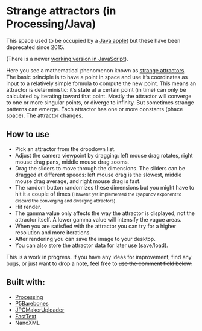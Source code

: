 <!--
  date: 2008-02-13
  modified: 2025-04-13
  slug: strange-attractors
  type: post
  tags: strange attractors, java, processing
-->

# Strange attractors (in Processing/Java)

<!--<div id="applet">
	<applet name="PApplet"
	 code="Attractors"
	 archive="code/Strange_attractors.jar,code/core.jar,code/javascript.jar,code/video.jar,code/xml.jar"
	 width="580" height="435"
	 mayscript="true">
	<param name="image" value="style/loading.gif">
	</param><param name="boxmessage" value="Loading Processing software...">
	</param><param name="boxbgcolor" value="#FFFFFF">
	</param><param name="progressbar" value="true">
	</param><param name="subapplet.classname" value="Attractors">
	</param><param name="subapplet.displayname" value="Strange_attractors">
	<param name="baseuri" value="/" />
	To view this content, you need to install Java from <a href="http://java.com">java.com</a>
	</param></applet>
</div>-->

<p class="notice">This space used to be occupied by a <a href="https://en.wikipedia.org/wiki/Java_applet">Java applet</a> but these have been deprecated since 2015.</p>

(There is a newer [working version in JavaScript](/strange-attractors-javascript)).
    
Here you see a mathematical phenomenon known as <a href="http://en.wikipedia.org/wiki/Attractor#Strange_attractor" target="wikipedia">strange attractors</a>. The basic principle is to have a point in space and use it&#8217;s coordinates as input to a relatively simple formula to compute the new point. This means an attractor is deterministic: it’s state at a certain point (in time) can only be calculated by iterating toward that point.
Mostly the attractor will converge to one or more singular points, or diverge to infinity. But sometimes strange patterns can emerge.
Each attractor has one or more constants (phace space). The attractor changes.

## How to use

- Pick an attractor from the dropdown list.
- Adjust the camera viewpoint by dragging: left mouse drag rotates, right mouse drag pans, middle mouse drag zooms.
- Drag the sliders to move through the dimensions. The sliders can be dragged at different speeds: left mouse drag is the slowest, middle mouse drag average, and right mouse drag is fast.
- The random button randomizes these dimensions but you might have to hit it a couple of times <small>(I haven&#8217;t yet implemented the Lyapunov exponent to discard the converging and diverging attractors)</small>.
- Hit render.
- The gamma value only affects the way the attractor is displayed, not the attractor itself. A lower gamma value will intensify the vague areas.
- When you are satisfied with the attractor you can try for a higher resolution and more iterations.
- After rendering you can save the image to your desktop.
- You can also store the attractor data for later use (save/load).

This is a work in progress. If you have any ideas for improvement, find any bugs, or just want to drop a note, feel free to ~~use the comment field below.~~

## Built with:

- <a href="http://processing.org/">Processing</a>
- <a href="http://www.andrewberman.org/">P5Barebones</a>
- <a href="http://processing.org/discourse/yabb_beta/YaBB.cgi?board=Syntax;action=display;num=1138221586">JPGMakerUploader</a>
- <a href="http://glenmurphy.com">FastText</a>
- NanoXML

